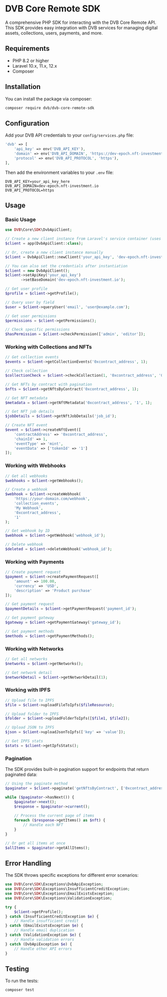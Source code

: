 # DVB Core Remote SDK

A comprehensive PHP SDK for interacting with the DVB Core Remote API. This SDK provides easy integration with DVB services for managing digital assets, collections, users, payments, and more.

## Requirements

- PHP 8.2 or higher
- Laravel 10.x, 11.x, 12.x
- Composer

## Installation

You can install the package via composer:

```bash
composer require dvb/dvb-core-remote-sdk
```

## Configuration

Add your DVB API credentials to your `config/services.php` file:

```php
'dvb' => [
    'api_key' => env('DVB_API_KEY'),
    'domain' => env('DVB_API_DOMAIN', 'https://dev-epoch.nft-investment.io'),
    'protocol' => env('DVB_API_PROTOCOL', 'https'),
],
```

Then add the environment variables to your `.env` file:

```env
DVB_API_KEY=your_api_key_here
DVB_API_DOMAIN=dev-epoch.nft-investment.io
DVB_API_PROTOCOL=https
```

## Usage

### Basic Usage

```php
use DVB\Core\SDK\DvbApiClient;

// Create a new client instance from Laravel's service container (uses config/services.php)
$client = app(DvbApiClient::class);

// Or, create a new client instance manually
$client = DvbApiClient::newClient('your_api_key', 'dev-epoch.nft-investment.io');

// You can also set the credentials after instantiation
$client = new DvbApiClient();
$client->setApiKey('your_api_key')
       ->setBaseDomain('dev-epoch.nft-investment.io');

// Get user profile
$profile = $client->getProfile();

// Query user by field
$user = $client->queryUser('email', 'user@example.com');

// Get user permissions
$permissions = $client->getPermissions();

// Check specific permissions
$hasPermission = $client->checkPermission(['admin', 'editor']);
```

### Working with Collections and NFTs

```php
// Get collection events
$events = $client->getCollectionEvents('0xcontract_address', 1);

// Check collection
$collectionCheck = $client->checkCollection(1, '0xcontract_address', '0xuser_address');

// Get NFTs by contract with pagination
$nfts = $client->getNftsByContract('0xcontract_address', 1);

// Get NFT metadata
$metadata = $client->getNftMetadata('0xcontract_address', '1', 1);

// Get NFT job details
$jobDetails = $client->getNftJobDetails('job_id');

// Create NFT event
$event = $client->createNftEvent([
    'contractAddress' => '0xcontract_address',
    'chainId' => 1,
    'eventType' => 'mint',
    'eventData' => ['tokenId' => '1']
]);
```

### Working with Webhooks

```php
// Get all webhooks
$webhooks = $client->getWebhooks();

// Create a webhook
$webhook = $client->createWebhook(
    'https://your-domain.com/webhook',
    'collection_events',
    'My Webhook',
    '0xcontract_address',
    '1'
);

// Get webhook by ID
$webhook = $client->getWebhook('webhook_id');

// Delete webhook
$deleted = $client->deleteWebhook('webhook_id');
```

### Working with Payments

```php
// Create payment request
$payment = $client->createPaymentRequest([
    'amount' => 100.00,
    'currency' => 'USD',
    'description' => 'Product purchase'
]);

// Get payment request
$paymentDetails = $client->getPaymentRequest('payment_id');

// Get payment gateway
$gateway = $client->getPaymentGateway('gateway_id');

// Get payment methods
$methods = $client->getPaymentMethods();
```

### Working with Networks

```php
// Get all networks
$networks = $client->getNetworks();

// Get network detail
$networkDetail = $client->getNetworkDetail(1);
```

### Working with IPFS

```php
// Upload file to IPFS
$file = $client->uploadFileToIpfs($fileResource);

// Upload folder to IPFS
$folder = $client->uploadFolderToIpfs([$file1, $file2]);

// Upload JSON to IPFS
$json = $client->uploadJsonToIpfs(['key' => 'value']);

// Get IPFS stats
$stats = $client->getIpfsStats();
```

### Pagination

The SDK provides built-in pagination support for endpoints that return paginated data:

```php
// Using the paginate method
$paginator = $client->paginate('getNftsByContract', ['0xcontract_address', 1]);

while ($paginator->hasNext()) {
    $paginator->next();
    $response = $paginator->current();
    
    // Process the current page of items
    foreach ($response->getItems() as $nft) {
        // Handle each NFT
    }
}

// Or get all items at once
$allItems = $paginator->getAllItems();
```

## Error Handling

The SDK throws specific exceptions for different error scenarios:

```php
use DVB\Core\SDK\Exceptions\DvbApiException;
use DVB\Core\SDK\Exceptions\InsufficientCreditException;
use DVB\Core\SDK\Exceptions\EmailExistsException;
use DVB\Core\SDK\Exceptions\ValidationException;

try {
    $client->getProfile();
} catch (InsufficientCreditException $e) {
    // Handle insufficient credit
} catch (EmailExistsException $e) {
    // Handle email duplication
} catch (ValidationException $e) {
    // Handle validation errors
} catch (DvbApiException $e) {
    // Handle other API errors
}
```

## Testing

To run the tests:

```bash
composer test
```